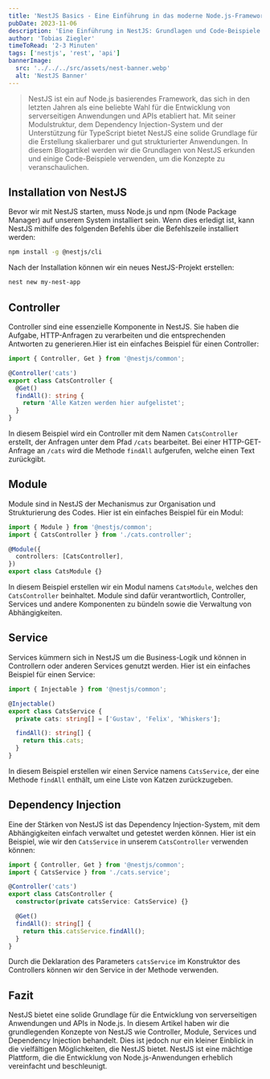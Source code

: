 ```yaml
---
title: 'NestJS Basics - Eine Einführung in das moderne Node.js-Framework 🐈'
pubDate: 2023-11-06
description: 'Eine Einführung in NestJS: Grundlagen und Code-Beispiele für Node.js-Entwickler.'
author: 'Tobias Ziegler'
timeToRead: '2-3 Minuten'
tags: ['nestjs', 'rest', 'api']
bannerImage:
  src: '../../../src/assets/nest-banner.webp'
  alt: 'NestJS Banner'
---
```


> NestJS ist ein auf Node.js basierendes Framework, das sich in den letzten Jahren als eine beliebte Wahl für die Entwicklung von serverseitigen Anwendungen und APIs etabliert hat. Mit seiner Modulstruktur, dem Dependency Injection-System und der Unterstützung für TypeScript bietet NestJS eine solide Grundlage für die Erstellung skalierbarer und gut strukturierter Anwendungen. In diesem Blogartikel werden wir die Grundlagen von NestJS erkunden und einige Code-Beispiele verwenden, um die Konzepte zu veranschaulichen.

## Installation von NestJS

Bevor wir mit NestJS starten, muss Node.js und npm (Node Package Manager) auf unserem System installiert sein. Wenn dies erledigt ist, kann NestJS mithilfe des folgenden Befehls über die Befehlszeile installiert werden:

```bash
npm install -g @nestjs/cli
```

Nach der Installation können wir ein neues NestJS-Projekt erstellen:

```bash
nest new my-nest-app
```

## Controller

Controller sind eine essenzielle Komponente in NestJS. Sie haben die Aufgabe, HTTP-Anfragen zu verarbeiten und die entsprechenden Antworten zu generieren.Hier ist ein einfaches Beispiel für einen Controller:

```typescript
import { Controller, Get } from '@nestjs/common';

@Controller('cats')
export class CatsController {
  @Get()
  findAll(): string {
    return 'Alle Katzen werden hier aufgelistet';
  }
}
```

In diesem Beispiel wird ein Controller mit dem Namen `CatsController` erstellt, der Anfragen unter dem Pfad `/cats` bearbeitet. Bei einer HTTP-GET-Anfrage an `/cats` wird die Methode `findAll` aufgerufen, welche einen Text zurückgibt.

## Module

Module sind in NestJS der Mechanismus zur Organisation und Strukturierung des Codes. Hier ist ein einfaches Beispiel für ein Modul:

```typescript
import { Module } from '@nestjs/common';
import { CatsController } from './cats.controller';

@Module({
  controllers: [CatsController],
})
export class CatsModule {}
```

In diesem Beispiel erstellen wir ein Modul namens `CatsModule`, welches den `CatsController` beinhaltet. Module sind dafür verantwortlich, Controller, Services und andere Komponenten zu bündeln sowie die Verwaltung von Abhängigkeiten.

## Service

Services kümmern sich in NestJS um die Business-Logik und können in Controllern oder anderen Services genutzt werden. Hier ist ein einfaches Beispiel für einen Service:

```typescript
import { Injectable } from '@nestjs/common';

@Injectable()
export class CatsService {
  private cats: string[] = ['Gustav', 'Felix', 'Whiskers'];

  findAll(): string[] {
    return this.cats;
  }
}
```

In diesem Beispiel erstellen wir einen Service namens `CatsService`, der eine Methode `findAll` enthält, um eine Liste von Katzen zurückzugeben.

## Dependency Injection

Eine der Stärken von NestJS ist das Dependency Injection-System, mit dem Abhängigkeiten einfach verwaltet und getestet werden können. Hier ist ein Beispiel, wie wir den `CatsService` in unserem `CatsController` verwenden können:

```typescript
import { Controller, Get } from '@nestjs/common';
import { CatsService } from './cats.service';

@Controller('cats')
export class CatsController {
  constructor(private catsService: CatsService) {}

  @Get()
  findAll(): string[] {
    return this.catsService.findAll();
  }
}
```

Durch die Deklaration des Parameters `catsService` im Konstruktor des Controllers können wir den Service in der Methode verwenden.

## Fazit

NestJS bietet eine solide Grundlage für die Entwicklung von serverseitigen Anwendungen und APIs in Node.js. In diesem Artikel haben wir die grundlegenden Konzepte von NestJS wie Controller, Module, Services und Dependency Injection behandelt. Dies ist jedoch nur ein kleiner Einblick in die vielfältigen Möglichkeiten, die NestJS bietet. NestJS ist eine mächtige Plattform, die die Entwicklung von Node.js-Anwendungen erheblich vereinfacht und beschleunigt.
